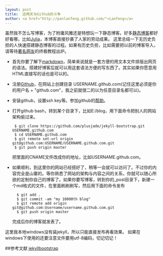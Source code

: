 ```yaml
---
layout: post
title:  这两天与Github的斗争
author: <a href="http://panlanfeng.github.com/">Lanfeng</a>
---
```


虽然我不怎么写博客，为了附庸风雅还是特想玩一下静态博客。好多[静态博客](https://github.com/mojombo/jekyll/wiki/sites)都好好看哪，比如[Julia](http://julialang.org/)，本博客直接抄袭了人家的劳动成果。 
这里总结一下无历史负担的人快速搭建静态博客的过程。如果有历史负担，比如需要把以前的博客导入，请等待[著名网友](http://yixuan.github.com/)的终极教程出炉。

* 首先你要了解下[markdown](http://daringfireball.net/projects/markdown/)，简单来说就是一套方便的用文本文件排版出网页的语法。搭建好博客后就可以用这套语法方便的写东西了。其实如果你愿意用HTML直接写的话也是可以的。

* 注册[Github](https://github.com)，在网站上创建目录 USERNAME.github.com(记住这里必须是你的用户名 + "github.com"，我之前就很二的以为任意目录名都可以)。 

* 安装github，设置ssh key等。参加github的[帮助](http://help.github.com/)。

*  打开github bash，转到某个目录下，比如E:/blog，用下面命令把别人的网站架构偷过来。 

        $ git clone https://github.com/plusjade/jekyll-bootstrap.git USERNAME.github.com  
        $ cd USERNAME.github.com  
        $ git remote set-url origin git@github.com:USERNAME/USERNAME.github.com.git  
        $ git push origin master  

    把里面的CNAME文件改成你的地址，比如USERNAME.github.com。 

* 如果顺利，到这里你的网站已经搭好了，稍等一会就可以访问了。不过你的内容完全是山寨的。等你熟悉了网站的架构与内容之间的关系，你就可以随心所欲的定制你自己的博客了。如果你要写博客，转到你的_post目录下，新建一个md格式的文件，在里面刷刷刷写，然后用下面的命令发布  

        $ git add .  
        $ git commit -am "my 10000th blog"  
        $ git remote add origin git@github.com:Username/username.github.com.git  
        $ git push origin master    
 
     完成后你的博客就发表了。

这里我本地windows没有装jekyll，所以只能直接发布再看效果。
如果在windows下使用的还要注意文件要用utf-8编码，切记切记！ 



##参考文献
[jekyllbootstrap](http://jekyllbootstrap.com/)
